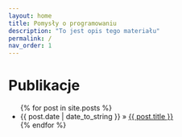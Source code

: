 ```yaml
---
layout: home
title: Pomysły o programowaniu
description: "To jest opis tego materiału"
permalink: /
nav_order: 1
---
```


<div id="home">
  <h1>Publikacje</h1>
  <ul class="posts">
    {% for post in site.posts %}
      <li><span>{{ post.date | date_to_string }}</span> &raquo; <a href="{{ post.url }}">{{ post.title }}</a></li>
    {% endfor %}
  </ul>

</div>
